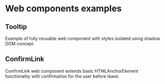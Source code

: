 # Web components examples

## Tooltip

Example of fully reusable web component with styles isolated using shadow DOM concept.

## ConfirmLink

ConfirmLink web component extends basic HTMLAnchorElement functionality with confirmation for the user before leave.